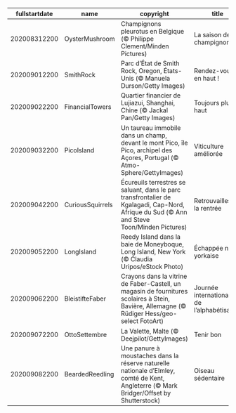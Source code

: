 |fullstartdate|name|copyright|title|image|
|--|--|--|--|--|
202008312200|OysterMushroom|Champignons pleurotus en Belgique (© Philippe Clement/Minden Pictures)|La saison des champignons|![](/fr-FR/2020/09/202008312200OysterMushroom.jpg)|
202009012200|SmithRock|Parc d’État de Smith Rock, Oregon, États-Unis (© Manuela Durson/Getty Images)|Rendez-vous en haut !|![](/fr-FR/2020/09/202009012200SmithRock.jpg)|
202009022200|FinancialTowers|Quartier financier de Lujiazui, Shanghai, Chine (© Jackal Pan/Getty Images)|Toujours plus haut|![](/fr-FR/2020/09/202009022200FinancialTowers.jpg)|
202009032200|PicoIsland|Un taureau immobile dans un champ, devant le mont Pico, île Pico, archipel des Açores, Portugal (© Atmo-Sphere/GettyImages)|Viticulture améliorée|![](/fr-FR/2020/09/202009032200PicoIsland.jpg)|
202009042200|CuriousSquirrels|Écureuils terrestres se saluant, dans le parc transfrontalier de Kgalagadi, Cap-Nord, Afrique du Sud (© Ann and Steve Toon/Minden Pictures)|Retrouvailles de la rentrée|![](/fr-FR/2020/09/202009042200CuriousSquirrels.jpg)|
202009052200|LongIsland|Reedy Island dans la baie de Moneyboque, Long Island, New York (© Claudia Uripos/eStock Photo)|Échappée new-yorkaise|![](/fr-FR/2020/09/202009052200LongIsland.jpg)|
202009062200|BleistifteFaber|Crayons dans la vitrine de Faber-Castell, un magasin de fournitures scolaires à Stein, Bavière, Allemagne (© Rüdiger Hess/geo-select FotoArt)|Journée internationale de l’alphabétisation|![](/fr-FR/2020/09/202009062200BleistifteFaber.jpg)|
202009072200|OttoSettembre|La Valette, Malte (© Deejpilot/GettyImages)|Tenir bon|![](/fr-FR/2020/09/202009072200OttoSettembre.jpg)|
202009082200|BeardedReedling|Une panure à moustaches dans la réserve naturelle nationale d’Elmley, comté de Kent, Angleterre (© Mark Bridger/Offset by Shutterstock)|Oiseau sédentaire|![](/fr-FR/2020/09/202009082200BeardedReedling.jpg)|
